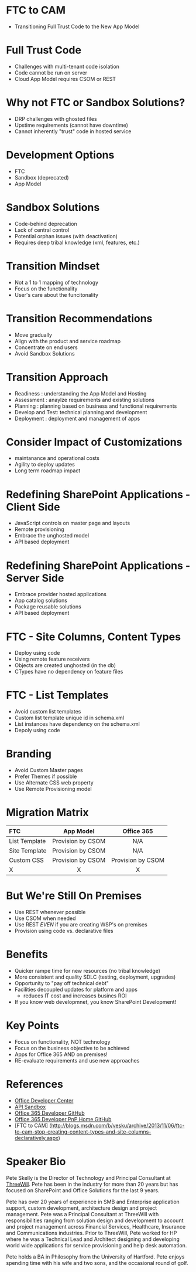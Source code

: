FTC to CAM
==============
 - Transitioning Full Trust Code to the New App Model





Full Trust Code
===============
- Challenges with multi-tenant code isolation
- Code cannot be run on server
- Cloud App Model requires CSOM or REST



Why not FTC or Sandbox Solutions?
=================================
- DRP challenges with ghosted files 
- Upstime requirements (cannot have downtime)
- Cannot inherently "trust" code in hosted service 


Development Options
===================
- FTC
- Sandbox (deprecated)
- App Model 


Sandbox Solutions 
=================
- Code-behind deprecation
- Lack of central control
- Potential orphan issues (with deactivation)
- Requires deep tribal knowledge (xml, features, etc.)



Transition Mindset
===================
- Not a 1 to 1 mapping of technology
- Focus on the functionality
- User's care about the funcitonality



Transition Recommendations
==========================
- Move gradually 
- Align with the product and service roadmap
- Concentrate on end users
- Avoid Sandbox Solutions 



Transition Approach
====================
- Readiness : understanding the App Model and Hosting
- Assessment : anaylze requirements and existing solutions
- Planning : planning based on business and functional requirements 
- Develop and Test: technical planning and development
- Deployment : deployment and management of apps



Consider Impact of Customizations
========================
- maintanance and operational costs
- Agility to deploy updates
- Long term roadmap impact



Redefining SharePoint Applications - Client Side
===================================
- JavaScript controls on master page and layouts 
- Remote provisioning
- Embrace the unghosted model
- API based deployment



Redefining SharePoint Applications - Server Side
===================================
- Embrace provider hosted applications
- App catalog solutions
- Package reusable solutions
- API based deployment 



FTC - Site Columns, Content Types
=================================
- Deploy using code
- Using  remote feature receivers
- Objects are created unghosted (in the db)
- CTypes have no dependency on feature files



FTC - List Templates
====================
- Avoid custom list templates   
- Custom list template unique id in schema.xml
- List instances have dependency on the schema.xml
- Depoly using code



Branding
=================
- Avoid Custom Master pages
- Prefer Themes if possible
- Use Alternate CSS web property
- Use Remote Provisioning model



Migration Matrix
=================
| FTC           | App Model     | Office 365  |
| :------------- |:-------------:| :-----:|
| List Template      | Provision by CSOM | N/A|
| Site Template      | Provision by CSOM      |   N/A |
| Custom CSS | Provision by CSOM      |    Provision by CSOM |
| X|X|X|



But We're Still On Premises
========================
- Use REST whenever possible
- Use CSOM when needed
- Use REST *EVEN* if you are creating WSP's on premises
- Provision using code vs. declarative files



Benefits 
==========
- Quicker rampe time for new resources (no tribal knowledge)
- More consistent and quality SDLC (testing, deployment, upgrades)
- Opportunity to "pay off technical debt"
- Facilities decoupled updates for platform and apps 
	- reduces IT cost and increases busines ROI
- If you know web developmnet, you know SharePoint Development!


Key Points
==========
- Focus on functionality, NOT technology
- Focus on the business objective to be achieved
- Apps for Office 365 AND on premises! 
- RE-evaluate requirements and use new approaches


References
=================
- [Office Developer Center](http://dev.office.com/)
- [API Sandbox]()
- [Office 365 Developer GitHub](https://github.com/OfficeDev/PnP)
- [Office 365 Developer PnP Home GitHub](https://github.com/OfficeDev/PnP)
- [FTC to CAM] (http://blogs.msdn.com/b/vesku/archive/2013/11/06/ftc-to-cam-stop-creating-content-types-and-site-columns-declaratively.aspx)



Speaker Bio
==============
Pete Skelly is the Director of Technology and Principal Consultant at [ThreeWill](http://www.threewill.com/).
Pete has been in the industry for more than 20 years but has focused on SharePoint and Office
Solutions for the last 9 years.

Pete has over 20 years of experience in SMB and Enterprise application support, custom development, architecture design and project management.
Pete was a Principal Consultant at ThreeWill with responsibilities ranging from solution design and development to account and project management across Financial Services, Healthcare, Insurance and Communications industries.
Prior to ThreeWill, Pete worked for HP where he was a Technical Lead and Architect designing and developing world wide applications for service provisioning and help desk automation.

Pete holds a BA in Philosophy from the University of Hartford. Pete enjoys spending time with his wife and two sons, and the occasional round of golf.